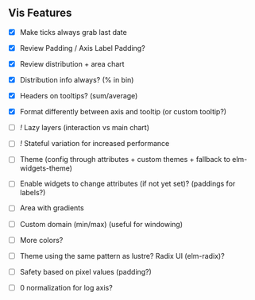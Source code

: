 
## Vis Features

- [x] Make ticks always grab last date
- [x] Review Padding / Axis Label Padding?

- [x] Review distribution + area chart
- [x] Distribution info always? (% in bin)

- [x] Headers on tooltips? (sum/average)
- [x] Format differently between axis and tooltip (or custom tooltip?)

- [ ] *!* Lazy layers (interaction vs main chart)
- [ ] *!* Stateful variation for increased performance

- [ ] Theme (config through attributes + custom themes + fallback to elm-widgets-theme)
- [ ] Enable widgets to change attributes (if not yet set)? (paddings for labels?)

- [ ] Area with gradients

- [ ] Custom domain (min/max) (useful for windowing)

- [ ] More colors?
- [ ] Theme using the same pattern as lustre? Radix UI (elm-radix)?

- [ ] Safety based on pixel values (padding?)
- [ ] 0 normalization for log axis?

